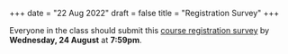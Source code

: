 +++
date = "22 Aug 2022"
draft = false
title = "Registration Survey"
+++

Everyone in the class should submit this [course registration
survey](https://forms.gle/96eqfeZnA26rpWiw6) by **Wednesday, 24
August** at **7:59pm**.




